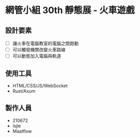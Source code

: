 # 網管小組 30th 靜態展 - 火車遊戲

## 設計要素

- [ ] 讓火車在電腦教室的電腦之間跑動
- [ ] 可以觸發機關改變火車路線
- [ ] 可以動態加入電腦與軌道

## 使用工具

- HTML/CSS/JS/WebSocket
- Rust/Axum

## 製作人員

- 210672
- lsjle
- Maatflow
